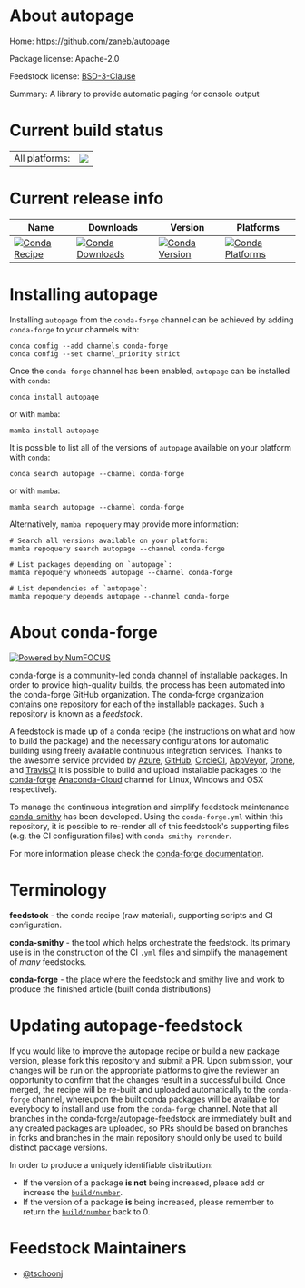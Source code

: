 About autopage
==============

Home: https://github.com/zaneb/autopage

Package license: Apache-2.0

Feedstock license: [BSD-3-Clause](https://github.com/conda-forge/autopage-feedstock/blob/main/LICENSE.txt)

Summary: A library to provide automatic paging for console output

Current build status
====================


<table><tr><td>All platforms:</td>
    <td>
      <a href="https://dev.azure.com/conda-forge/feedstock-builds/_build/latest?definitionId=13711&branchName=main">
        <img src="https://dev.azure.com/conda-forge/feedstock-builds/_apis/build/status/autopage-feedstock?branchName=main">
      </a>
    </td>
  </tr>
</table>

Current release info
====================

| Name | Downloads | Version | Platforms |
| --- | --- | --- | --- |
| [![Conda Recipe](https://img.shields.io/badge/recipe-autopage-green.svg)](https://anaconda.org/conda-forge/autopage) | [![Conda Downloads](https://img.shields.io/conda/dn/conda-forge/autopage.svg)](https://anaconda.org/conda-forge/autopage) | [![Conda Version](https://img.shields.io/conda/vn/conda-forge/autopage.svg)](https://anaconda.org/conda-forge/autopage) | [![Conda Platforms](https://img.shields.io/conda/pn/conda-forge/autopage.svg)](https://anaconda.org/conda-forge/autopage) |

Installing autopage
===================

Installing `autopage` from the `conda-forge` channel can be achieved by adding `conda-forge` to your channels with:

```
conda config --add channels conda-forge
conda config --set channel_priority strict
```

Once the `conda-forge` channel has been enabled, `autopage` can be installed with `conda`:

```
conda install autopage
```

or with `mamba`:

```
mamba install autopage
```

It is possible to list all of the versions of `autopage` available on your platform with `conda`:

```
conda search autopage --channel conda-forge
```

or with `mamba`:

```
mamba search autopage --channel conda-forge
```

Alternatively, `mamba repoquery` may provide more information:

```
# Search all versions available on your platform:
mamba repoquery search autopage --channel conda-forge

# List packages depending on `autopage`:
mamba repoquery whoneeds autopage --channel conda-forge

# List dependencies of `autopage`:
mamba repoquery depends autopage --channel conda-forge
```


About conda-forge
=================

[![Powered by
NumFOCUS](https://img.shields.io/badge/powered%20by-NumFOCUS-orange.svg?style=flat&colorA=E1523D&colorB=007D8A)](https://numfocus.org)

conda-forge is a community-led conda channel of installable packages.
In order to provide high-quality builds, the process has been automated into the
conda-forge GitHub organization. The conda-forge organization contains one repository
for each of the installable packages. Such a repository is known as a *feedstock*.

A feedstock is made up of a conda recipe (the instructions on what and how to build
the package) and the necessary configurations for automatic building using freely
available continuous integration services. Thanks to the awesome service provided by
[Azure](https://azure.microsoft.com/en-us/services/devops/), [GitHub](https://github.com/),
[CircleCI](https://circleci.com/), [AppVeyor](https://www.appveyor.com/),
[Drone](https://cloud.drone.io/welcome), and [TravisCI](https://travis-ci.com/)
it is possible to build and upload installable packages to the
[conda-forge](https://anaconda.org/conda-forge) [Anaconda-Cloud](https://anaconda.org/)
channel for Linux, Windows and OSX respectively.

To manage the continuous integration and simplify feedstock maintenance
[conda-smithy](https://github.com/conda-forge/conda-smithy) has been developed.
Using the ``conda-forge.yml`` within this repository, it is possible to re-render all of
this feedstock's supporting files (e.g. the CI configuration files) with ``conda smithy rerender``.

For more information please check the [conda-forge documentation](https://conda-forge.org/docs/).

Terminology
===========

**feedstock** - the conda recipe (raw material), supporting scripts and CI configuration.

**conda-smithy** - the tool which helps orchestrate the feedstock.
                   Its primary use is in the construction of the CI ``.yml`` files
                   and simplify the management of *many* feedstocks.

**conda-forge** - the place where the feedstock and smithy live and work to
                  produce the finished article (built conda distributions)


Updating autopage-feedstock
===========================

If you would like to improve the autopage recipe or build a new
package version, please fork this repository and submit a PR. Upon submission,
your changes will be run on the appropriate platforms to give the reviewer an
opportunity to confirm that the changes result in a successful build. Once
merged, the recipe will be re-built and uploaded automatically to the
`conda-forge` channel, whereupon the built conda packages will be available for
everybody to install and use from the `conda-forge` channel.
Note that all branches in the conda-forge/autopage-feedstock are
immediately built and any created packages are uploaded, so PRs should be based
on branches in forks and branches in the main repository should only be used to
build distinct package versions.

In order to produce a uniquely identifiable distribution:
 * If the version of a package **is not** being increased, please add or increase
   the [``build/number``](https://docs.conda.io/projects/conda-build/en/latest/resources/define-metadata.html#build-number-and-string).
 * If the version of a package **is** being increased, please remember to return
   the [``build/number``](https://docs.conda.io/projects/conda-build/en/latest/resources/define-metadata.html#build-number-and-string)
   back to 0.

Feedstock Maintainers
=====================

* [@tschoonj](https://github.com/tschoonj/)

